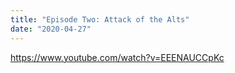 ```yaml
---
title: "Episode Two: Attack of the Alts"
date: "2020-04-27"
---
```


https://www.youtube.com/watch?v=EEENAUCCpKc
